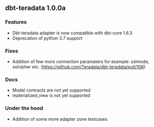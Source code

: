 ## dbt-teradata 1.0.0a

### Features
* Dbt-teradata adapter is now compatible with dbt-core 1.6.3
* Deprecation of python 3.7 support

### Fixes
* Addition of few more connection paramaters for example: sslmode, sslcipher etc. (https://github.com/Teradata/dbt-teradata/pull/106)

### Docs
* Model contracts are not yet supported 
* materialized_view is not yet supported

### Under the hood
* Addition of some more adapter zone testcases